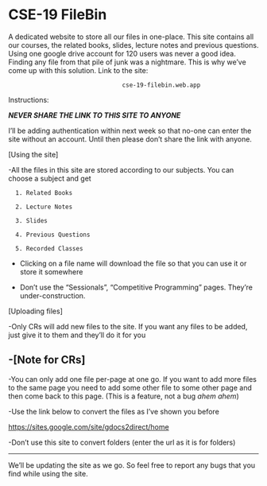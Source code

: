 <h1 style={color:"skyblue"}>CSE-19 FileBin</h1>


A dedicated website to store all our files in one-place. This site contains all our courses, the related books, slides, lecture notes and previous questions. Using one google drive account for 120 users was never a good idea. Finding any file from that pile of junk was a nightmare. This is why we’ve come up with this solution. Link to the site: 

                                    cse-19-filebin.web.app



Instructions: 

***NEVER SHARE THE LINK TO THIS SITE TO ANYONE*** 

I’ll be adding authentication within next week so that no-one can enter the site without an account. Until then please don’t share the link with anyone. 

[Using the site]

-All the files in this site are stored according to our subjects. You can choose a subject and get 


      1. Related Books 

      2. Lecture Notes 

      3. Slides 

      4. Previous Questions 
      
      5. Recorded Classes
      

- Clicking on a file name will download the file so that you can use it or store it somewhere 

- Don’t use the “Sessionals”, “Competitive Programming” pages. They’re under-construction. 

 

[Uploading files]

-Only CRs will add new files to the site. If you want any files to be added, just give it to them and they’ll do it for you 

-[Note for CRs]
---------------------------------------------------------------------------- 

-You can only add one file per-page at one go. If you want to add more files to the same page you need to add some other file to some other page and then come back to this page. (This is a feature, not a bug *ahem ahem*) 

-Use the link below to convert the files as I’ve shown you before 

https://sites.google.com/site/gdocs2direct/home 

-Don’t use this site to convert folders (enter the url as it is for folders) 

-------------------------------------------------------------------------------------------- 

We’ll be updating the site as we go. So feel free to report any bugs that you find while using the site.  


 

